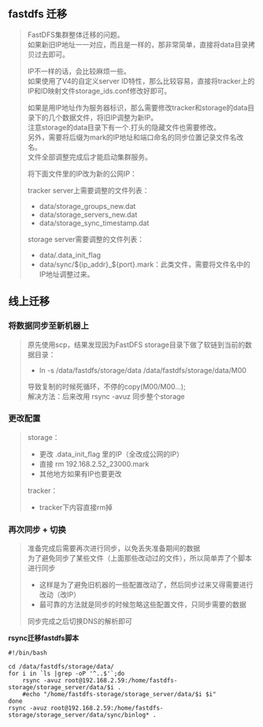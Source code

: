 ## fastdfs 迁移

> FastDFS集群整体迁移的问题。  
> 如果新旧IP地址一一对应，而且是一样的，那非常简单，直接将data目录拷贝过去即可。  
> 
> IP不一样的话，会比较麻烦一些。  
> 如果使用了V4的自定义server ID特性，那么比较容易，直接将tracker上的IP和ID映射文件storage_ids.conf修改好即可。  
> 
> 如果是用IP地址作为服务器标识，那么需要修改tracker和storage的data目录下的几个数据文件，将旧IP调整为新IP。  
> 注意storage的data目录下有一个.打头的隐藏文件也需要修改。  
> 另外，需要将后缀为mark的IP地址和端口命名的同步位置记录文件名改名。  
> 文件全部调整完成后才能启动集群服务。  
> 
> 将下面文件里的IP改为新的公网IP：  
>
> tracker server上需要调整的文件列表：  
> - data/storage_groups_new.dat  
> - data/storage_servers_new.dat  
> - data/storage_sync_timestamp.dat  
> 
> storage server需要调整的文件列表：  
> - data/.data_init_flag  
> - data/sync/${ip_addr}_${port}.mark：此类文件，需要将文件名中的IP地址调整过来。  

## 线上迁移

### 将数据同步至新机器上

> 原先使用scp，结果发现因为FastDFS storage目录下做了软链到当前的数据目录：  
> - ln -s /data/fastdfs/storage/data /data/fastdfs/storage/data/M00  
>
> 导致复制的时候死循环，不停的copy(M00/M00...);  
> 解决方法：后来改用 rsync -avuz 同步整个storage  

### 更改配置

> storage：  
> - 更改 .data_init_flag 里的IP（全改成公网的IP）  
> - 直接 rm 192.168.2.52_23000.mark  
> - 其他地方如果有IP也要更改  
>
> tracker：  
> - tracker下内容直接rm掉  

### 再次同步 + 切换

> 准备完成后需要再次进行同步，以免丢失准备期间的数据  
> 为了避免同步了某些文件（上面那些改动过的文件），所以简单弄了个脚本进行同步  
> - 这样是为了避免旧机器的一些配置改动了，然后同步过来又得需要进行改动（改IP）  
> - 最可靠的方法就是同步的时候忽略这些配置文件，只同步需要的数据  
>
> 同步完成之后切换DNS的解析即可  
>

**rsync迁移fastdfs脚本**  

```
#!/bin/bash

cd /data/fastdfs/storage/data/
for i in `ls |grep -oP '^..$'`;do 
    rsync -avuz root@192.168.2.59:/home/fastdfs-storage/storage_server/data/$i .
    #echo "/home/fastdfs-storage/storage_server/data/$i $i"
done
rsync -avuz root@192.168.2.59:/home/fastdfs-storage/storage_server/data/sync/binlog* .
```
